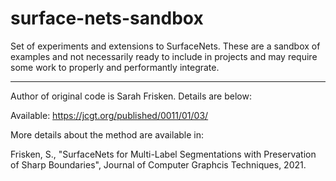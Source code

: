 # surface-nets-sandbox
Set of experiments and extensions to SurfaceNets. These are a sandbox of examples and not necessarily ready to include in projects and may require some work to properly and performantly integrate.

---

Author of original code is Sarah Frisken. Details are below:

Available: https://jcgt.org/published/0011/01/03/

More details about the method are available in:

Frisken, S., "SurfaceNets for Multi-Label Segmentations with Preservation of Sharp Boundaries", Journal of Computer Graphcis Techniques, 2021.
